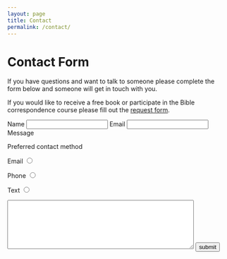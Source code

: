 ```yaml
---
layout: page
title: Contact
permalink: /contact/
---
```


# Contact Form

If you have questions and want to talk to someone please complete the form below and someone will get in touch with you.

If you would like to receive a free book or participate in the Bible correspondence course please fill out the [request form](/request).

<form action="//biblefor.me/forms/process.php" method="post">
<input type="hidden" name="form_tools_form_id" value="1" />
<label for="name">Name</label>
<input type="text" name="name" />
<label for="email">Email</label>
<input type="text" name="email" />
<label for="message">Message</label>

<label for="preferred_contact">Preferred contact method</label>

<label for="Email">Email</label>
<input type="radio" name="preferred_contact" value="Email" />

<label for="Phone">Phone</label>
<input type="radio" name="preferred_contact" value="Phone" />

<label for="Text">Text</label>
<input type="radio" name="preferred_contact" value="Text" />

<textarea name="message" rows="7" cols="50">
</textarea>

<input type="submit" value="submit" />
</form>

